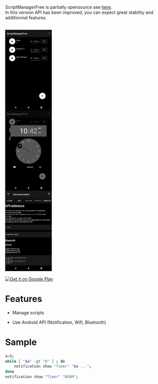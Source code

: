 ScriptManagerFree is partially opensource see [here](https://github.com/ReleaseStandard/ScriptManager).  
In this version API has been improved, you can expect great stability and additionnal features.  
<br />
<div style="display: flex;flex-direction: column;justify-content: space-between;">
 <img src="https://raw.githubusercontent.com/ReleaseStandard/ScriptManagerFree/main/1.jpg" width="30%" />
 <img src="https://raw.githubusercontent.com/ReleaseStandard/ScriptManagerFree/main/2.jpg" width="30%" />
 <img src="https://raw.githubusercontent.com/ReleaseStandard/ScriptManagerFree/main/3.jpg" width="30%" />
</div>
<br />
<a href='https://play.google.com/store/apps/details?id=com.releasestandard.scriptmanagerpro.free&pcampaignid=pcampaignidMKT-Other-global-all-co-prtnr-py-PartBadge-Mar2515-1'><img width="30%" alt='Get it on Google Play' src='https://play.google.com/intl/en_us/badges/static/images/badges/en_badge_web_generic.png'/></a>

# Features
- Manage scripts  

- Use Android API (Notification, Wifi, Bluetooth)  

# Sample
```bash
a=3;
while [ "$a" -gt "0" ] ; do
	notification show "Timer" "$a ...";
done
notification show "Timer" "BOOM";
```
